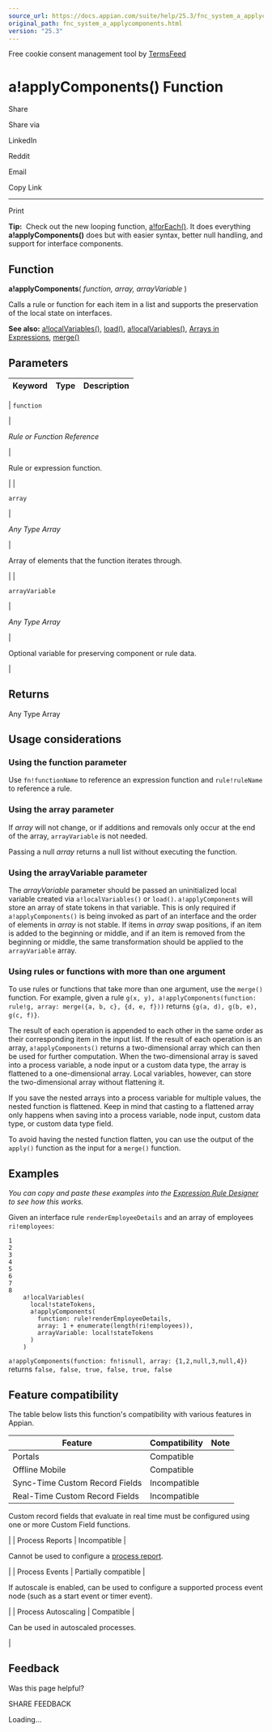 ```yaml
---
source_url: https://docs.appian.com/suite/help/25.3/fnc_system_a_applycomponents.html
original_path: fnc_system_a_applycomponents.html
version: "25.3"
---
```


Free cookie consent management tool by [TermsFeed](https://www.termsfeed.com/)

# a!applyComponents() Function

Share

Share via

LinkedIn

Reddit

Email

Copy Link

* * *

Print

**Tip:**  Check out the new looping function, [a!forEach()](fnc_looping_a_foreach.html). It does everything **a!applyComponents()** does but with easier syntax, better null handling, and support for interface components.

## Function

**a!applyComponents**( _function, array, arrayVariable_ )

Calls a rule or function for each item in a list and supports the preservation of the local state on interfaces.

**See also:** [a!localVariables()](fnc_evaluation_a_localvariables.html), [load()](fnc_evaluation_load.html), [a!localVariables()](fnc_evaluation_a_localvariables.html), [Arrays in Expressions](parts-of-an-expression.html#arrays), [merge()](fnc_looping_merge.html)

## Parameters

| Keyword | Type | Description |
| --- | --- | --- |
|
`function`

 |

_Rule or Function Reference_

 |

Rule or expression function.

 |
|

`array`

 |

_Any Type Array_

 |

Array of elements that the function iterates through.

 |
|

`arrayVariable`

 |

_Any Type Array_

 |

Optional variable for preserving component or rule data.

 |

## Returns

Any Type Array

## Usage considerations

### Using the function parameter

Use `fn!functionName` to reference an expression function and `rule!ruleName` to reference a rule.

### Using the array parameter

If _array_ will not change, or if additions and removals only occur at the end of the array, `arrayVariable` is not needed.

Passing a null _array_ returns a null list without executing the function.

### Using the arrayVariable parameter

The _arrayVariable_ parameter should be passed an uninitialized local variable created via `a!localVariables()` or `load()`. `a!applyComponents` will store an array of state tokens in that variable. This is only required if `a!applyComponents()` is being invoked as part of an interface and the order of elements in _array_ is not stable. If items in _array_ swap positions, if an item is added to the beginning or middle, and if an item is removed from the beginning or middle, the same transformation should be applied to the `arrayVariable` array.

### Using rules or functions with more than one argument

To use rules or functions that take more than one argument, use the `merge()` function. For example, given a rule `g(x, y), a!applyComponents(function: rule!g, array: merge({a, b, c}, {d, e, f}))` returns `{g(a, d), g(b, e), g(c, f)}`.

The result of each operation is appended to each other in the same order as their corresponding item in the input list. If the result of each operation is an array, `a!applyComponents()` returns a two-dimensional array which can then be used for further computation. When the two-dimensional array is saved into a process variable, a node input or a custom data type, the array is flattened to a one-dimensional array. Local variables, however, can store the two-dimensional array without flattening it.

If you save the nested arrays into a process variable for multiple values, the nested function is flattened. Keep in mind that casting to a flattened array only happens when saving into a process variable, node input, custom data type, or custom data type field.

To avoid having the nested function flatten, you can use the output of the `apply()` function as the input for a `merge()` function.

## Examples

_You can copy and paste these examples into the [Expression Rule Designer](Expression_Rules.html) to see how this works._

Given an interface rule `renderEmployeeDetails` and an array of employees `ri!employees`:

```
1
2
3
4
5
6
7
8
	a!localVariables(
	  local!stateTokens,
	  a!applyComponents(
	    function: rule!renderEmployeeDetails,
	    array: 1 + enumerate(length(ri!employees)),
	    arrayVariable: local!stateTokens
	  )
	)
```

`a!applyComponents(function: fn!isnull, array: {1,2,null,3,null,4})` returns `false, false, true, false, true, false`

## Feature compatibility

The table below lists this function's compatibility with various features in Appian.

| Feature | Compatibility | Note |
| --- | --- | --- |
| Portals | Compatible |  |
| Offline Mobile | Compatible |  |
| Sync-Time Custom Record Fields | Incompatible |  |
| Real-Time Custom Record Fields | Incompatible |
Custom record fields that evaluate in real time must be configured using one or more Custom Field functions.

 |
| Process Reports | Incompatible |

Cannot be used to configure a [process report](Process_Reports.html).

 |
| Process Events | Partially compatible |

If autoscale is enabled, can be used to configure a supported process event node (such as a start event or timer event).

 |
| Process Autoscaling | Compatible |

Can be used in autoscaled processes.

 |

## Feedback

Was this page helpful?

SHARE FEEDBACK

Loading...